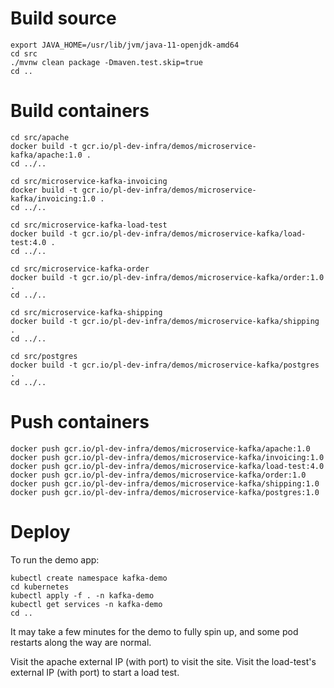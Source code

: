 # Build source

```
export JAVA_HOME=/usr/lib/jvm/java-11-openjdk-amd64
cd src
./mvnw clean package -Dmaven.test.skip=true
cd ..
```

# Build containers

```
cd src/apache
docker build -t gcr.io/pl-dev-infra/demos/microservice-kafka/apache:1.0 .
cd ../..

cd src/microservice-kafka-invoicing
docker build -t gcr.io/pl-dev-infra/demos/microservice-kafka/invoicing:1.0 .
cd ../..

cd src/microservice-kafka-load-test
docker build -t gcr.io/pl-dev-infra/demos/microservice-kafka/load-test:4.0 .
cd ../..

cd src/microservice-kafka-order
docker build -t gcr.io/pl-dev-infra/demos/microservice-kafka/order:1.0 .
cd ../..

cd src/microservice-kafka-shipping
docker build -t gcr.io/pl-dev-infra/demos/microservice-kafka/shipping .
cd ../..

cd src/postgres
docker build -t gcr.io/pl-dev-infra/demos/microservice-kafka/postgres .
cd ../..
```

# Push containers

```
docker push gcr.io/pl-dev-infra/demos/microservice-kafka/apache:1.0
docker push gcr.io/pl-dev-infra/demos/microservice-kafka/invoicing:1.0
docker push gcr.io/pl-dev-infra/demos/microservice-kafka/load-test:4.0
docker push gcr.io/pl-dev-infra/demos/microservice-kafka/order:1.0
docker push gcr.io/pl-dev-infra/demos/microservice-kafka/shipping:1.0
docker push gcr.io/pl-dev-infra/demos/microservice-kafka/postgres:1.0
```

# Deploy

To run the demo app:

```
kubectl create namespace kafka-demo
cd kubernetes
kubectl apply -f . -n kafka-demo
kubectl get services -n kafka-demo
cd ..
```

It may take a few minutes for the demo to fully spin up, and some pod restarts along the way are normal.

Visit the apache external IP (with port) to visit the site.
Visit the load-test's external IP (with port) to start a load test.

